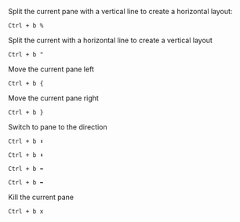 Split the current pane with a vertical line to create a horizontal layout:

```
Ctrl + b %
```

Split the current with a horizontal line to create a vertical layout

```
Ctrl + b "
```

Move the current pane left

```
Ctrl + b {
```

Move the current pane right

```
Ctrl + b }
```

Switch to pane to the direction

```
Ctrl + b ⬆️

Ctrl + b ⬇️

Ctrl + b ⬅️

Ctrl + b ➡️
```

Kill the current pane

```
Ctrl + b x
```
